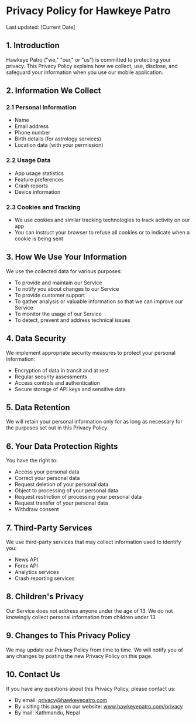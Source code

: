 # Privacy Policy for Hawkeye Patro

Last updated: [Current Date]

## 1. Introduction

Hawkeye Patro ("we," "our," or "us") is committed to protecting your privacy. This Privacy Policy explains how we collect, use, disclose, and safeguard your information when you use our mobile application.

## 2. Information We Collect

### 2.1 Personal Information
- Name
- Email address
- Phone number
- Birth details (for astrology services)
- Location data (with your permission)

### 2.2 Usage Data
- App usage statistics
- Feature preferences
- Crash reports
- Device information

### 2.3 Cookies and Tracking
- We use cookies and similar tracking technologies to track activity on our app
- You can instruct your browser to refuse all cookies or to indicate when a cookie is being sent

## 3. How We Use Your Information

We use the collected data for various purposes:
- To provide and maintain our Service
- To notify you about changes to our Service
- To provide customer support
- To gather analysis or valuable information so that we can improve our Service
- To monitor the usage of our Service
- To detect, prevent and address technical issues

## 4. Data Security

We implement appropriate security measures to protect your personal information:
- Encryption of data in transit and at rest
- Regular security assessments
- Access controls and authentication
- Secure storage of API keys and sensitive data

## 5. Data Retention

We will retain your personal information only for as long as necessary for the purposes set out in this Privacy Policy.

## 6. Your Data Protection Rights

You have the right to:
- Access your personal data
- Correct your personal data
- Request deletion of your personal data
- Object to processing of your personal data
- Request restriction of processing your personal data
- Request transfer of your personal data
- Withdraw consent

## 7. Third-Party Services

We use third-party services that may collect information used to identify you:
- News API
- Forex API
- Analytics services
- Crash reporting services

## 8. Children's Privacy

Our Service does not address anyone under the age of 13. We do not knowingly collect personal information from children under 13.

## 9. Changes to This Privacy Policy

We may update our Privacy Policy from time to time. We will notify you of any changes by posting the new Privacy Policy on this page.

## 10. Contact Us

If you have any questions about this Privacy Policy, please contact us:
- By email: privacy@hawkeyepatro.com
- By visiting this page on our website: www.hawkeyepatro.com/privacy
- By mail: Kathmandu, Nepal 